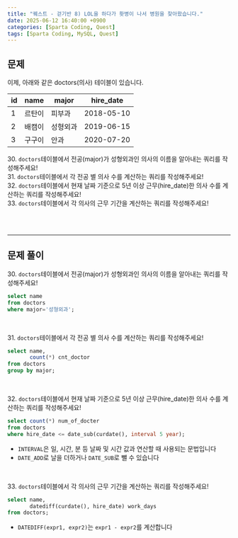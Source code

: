 ```yaml
---
title: "퀘스트 - 걷기반 8) LOL을 하다가 홧병이 나서 병원을 찾아왔습니다."
date: 2025-06-12 16:40:00 +0900
categories: [Sparta Coding, Quest]
tags: [Sparta Coding, MySQL, Quest]
---
```


## 문제
이제, 아래와 같은 doctors(의사) 테이블이 있습니다.   

| id  | name   | major    | hire_date  |
| --- | ------ | -------- | ---------- |
| 1   | 르탄이 | 피부과   | 2018-05-10 |
| 2   | 배캠이 | 성형외과 | 2019-06-15 |
| 3   | 구구이 | 안과     | 2020-07-20 |


<span>30.</span> `doctors`테이블에서 전공(major)가 성형외과인 의사의 이름을 알아내는 쿼리를 작성해주세요!   
<span>31.</span> `doctors`테이블에서 각 전공 별 의사 수를 계산하는 쿼리를 작성해주세요!   
<span>32.</span> `doctors`테이블에서 현재 날짜 기준으로 5년 이상 근무(hire_date)한 의사 수를 계산하는 쿼리를 작성해주세요!   
<span>33.</span> `doctors`테이블에서 각 의사의 근무 기간을 계산하는 쿼리를 작성해주세요!   

<br><br>

- - -
## 문제 풀이

<span>30.</span> `doctors`테이블에서 전공(major)가 성형외과인 의사의 이름을 알아내는 쿼리를 작성해주세요!  

```sql
select name
from doctors
where major='성형외과';
```

<br>

<span>31.</span> `doctors`테이블에서 각 전공 별 의사 수를 계산하는 쿼리를 작성해주세요!   

```sql
select name,
       count(*) cnt_doctor
from doctors
group by major;
```

<br>

<span>32.</span> `doctors`테이블에서 현재 날짜 기준으로 5년 이상 근무(hire_date)한 의사 수를 계산하는 쿼리를 작성해주세요!   

```sql
select count(*) num_of_docter
from doctors
where hire_date <= date_sub(curdate(), interval 5 year);
``` 
- `INTERVAL`은 일, 시간, 분 등 날짜 및 시간 값과 연산할 때 사용되는 문법입니다   
- `DATE_ADD`로 날을 더하거나 `DATE_SUB`로 뺄 수 있습니다   

<br>

<span>33.</span> `doctors`테이블에서 각 의사의 근무 기간을 계산하는 쿼리를 작성해주세요!   

```sql
select name,
       datediff(curdate(), hire_date) work_days
from doctors;
```
- `DATEDIFF(expr1, expr2)`는 `expr1 - expr2`를 계산합니다   